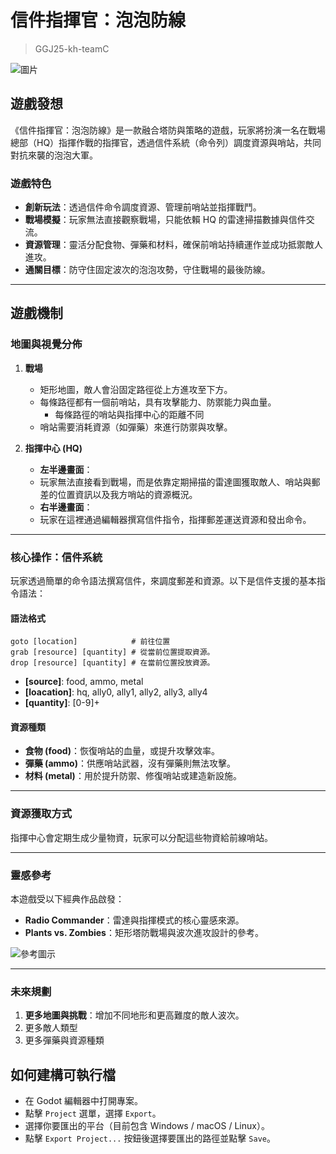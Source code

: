 # **信件指揮官：泡泡防線**

> GGJ25-kh-teamC

![圖片](https://github.com/user-attachments/assets/46679ca7-83d6-4e10-b921-2862b08b435e)


## **遊戲發想**  

《信件指揮官：泡泡防線》是一款融合塔防與策略的遊戲，玩家將扮演一名在戰場總部（HQ）指揮作戰的指揮官，透過信件系統（命令列）調度資源與哨站，共同對抗來襲的泡泡大軍。  

### **遊戲特色**  

- **創新玩法**：透過信件命令調度資源、管理前哨站並指揮戰鬥。  
- **戰場模擬**：玩家無法直接觀察戰場，只能依賴 HQ 的雷達掃描數據與信件交流。  
- **資源管理**：靈活分配食物、彈藥和材料，確保前哨站持續運作並成功抵禦敵人進攻。  
- **通關目標**：防守住固定波次的泡泡攻勢，守住戰場的最後防線。  

---

## **遊戲機制**  

### **地圖與視覺分佈**  

1. **戰場**  
   - 矩形地圖，敵人會沿固定路徑從上方進攻至下方。
   - 每條路徑都有一個前哨站，具有攻擊能力、防禦能力與血量。 
       - 每條路徑的哨站與指揮中心的距離不同
   - 哨站需要消耗資源（如彈藥）來進行防禦與攻擊。  
  
2. **指揮中心 (HQ)**   
   - **左半邊畫面**：  
   - 玩家無法直接看到戰場，而是依靠定期掃描的雷達圖獲取敵人、哨站與郵差的位置資訊以及我方哨站的資源概況。
   - **右半邊畫面**：
   - 玩家在這裡通過編輯器撰寫信件指令，指揮郵差運送資源和發出命令。

---

### **核心操作：信件系統**  

玩家透過簡單的命令語法撰寫信件，來調度郵差和資源。以下是信件支援的基本指令語法：  

#### **語法格式**  

```
goto [location]            # 前往位置
grab [resource] [quantity] # 從當前位置提取資源。
drop [resource] [quantity] # 在當前位置投放資源。
```

- **[source]**: food, ammo, metal
- **[loacation]**: hq, ally0, ally1, ally2, ally3, ally4
- **[quantity]**: [0-9]+

#### **資源種類**  

- **食物 (food)**：恢復哨站的血量，或提升攻擊效率。  
- **彈藥 (ammo)**：供應哨站武器，沒有彈藥則無法攻擊。  
- **材料 (metal)**：用於提升防禦、修復哨站或建造新設施。  

---

### **資源獲取方式**  

指揮中心會定期生成少量物資，玩家可以分配這些物資給前線哨站。  

---

### **靈感參考**  

本遊戲受以下經典作品啟發：  
- **Radio Commander**：雷達與指揮模式的核心靈感來源。  
- **Plants vs. Zombies**：矩形塔防戰場與波次進攻設計的參考。  

![參考圖示](https://i.ytimg.com/vi/JghTQXQ2toI/maxresdefault.jpg)  

---

### **未來規劃**  

1. **更多地圖與挑戰**：增加不同地形和更高難度的敵人波次。  
2. 更多敵人類型
3. 更多彈藥與資源種類

## 如何建構可執行檔

- 在 Godot 編輯器中打開專案。
- 點擊 `Project` 選單，選擇 `Export`。
- 選擇你要匯出的平台（目前包含 Windows / macOS / Linux）。
- 點擊 `Export Project...` 按鈕後選擇要匯出的路徑並點擊 `Save`。
